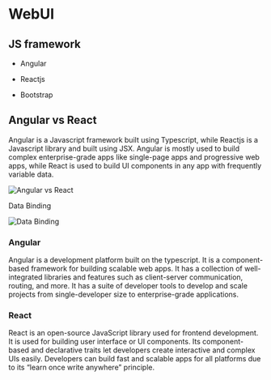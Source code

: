 # WebUI

## JS framework
- Angular
- Reactjs

- Bootstrap


## Angular vs React
Angular is a Javascript framework built using Typescript, while Reactjs is a Javascript library and built using JSX. 
Angular is mostly used to build complex enterprise-grade apps like single-page apps and progressive web apps, 
while React is used to build UI components in any app with frequently variable data. 

![Angular vs React](https://www.simform.com/wp-content/uploads/2021/02/Angular-vs-react-js.png)

Data Binding

![Data Binding](https://www.simform.com/wp-content/uploads/2020/01/DB.png)

### Angular
Angular is a development platform built on the typescript. It is a component-based framework for building scalable web apps. 
It has a collection of well-integrated libraries and features such as client-server communication, routing, and more. It has 
a suite of developer tools to develop and scale projects from single-developer size to enterprise-grade applications.

### React
React is an open-source JavaScript library used for frontend development. It is used for building user interface or UI components.
Its component-based and declarative traits let developers create interactive and complex UIs easily. Developers can build fast 
and scalable apps for all platforms due to its “learn once write anywhere” principle. 
